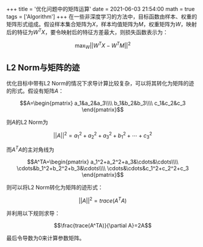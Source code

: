 +++
title = '优化问题中的矩阵运算'
date = 2021-06-03 21:54:00
math = true
tags = ['Algorithm']
+++
在一些非深度学习的方法中，目标函数由样本、权重的矩阵形式组成。假设样本集合矩阵为$X$，样本均值矩阵为$M$，权重矩阵为$W$，映射后的特征为$W^TX$，要令映射后的特征方差最大，则损失函数表示为：

$$\max_{W}||W^TX-W^TM||^2$$

## L2 Norm与矩阵的迹

优化目标中带有L2 Norm的情况下求导计算比较复杂，可以将其转化为矩阵的迹的形式。假设有矩阵$A$：

$$A=\begin{pmatrix}
a_1&a_2&a_3\\\\
b_1&b_2&b_3\\\\
c_1&c_2&c_3
\end{pmatrix}$$

则$A$的L2 Norm为

$$||A||^2=a_1^2+a_2^2+a_3^2+b_1^2+\cdots+c_3^2$$

而$A^TA$的主对角线为

$$A^TA=\begin{pmatrix}
a_1^2+a_2^2+a_3&\cdots&\cdots\\\\
\cdots&b_1^2+b_2^2+b_3&\cdots\\\\
\cdots&\cdots&c_1^2+c_2^2+c_3
\end{pmatrix}$$

则可以将L2 Norm转化为矩阵的迹形式：

$$||A||^2=trace(A^TA)$$

并利用以下规则求导：

$$\frac{trace(A^TA)}{\partial A}=2A$$

最后令导数为0来计算参数矩阵。
